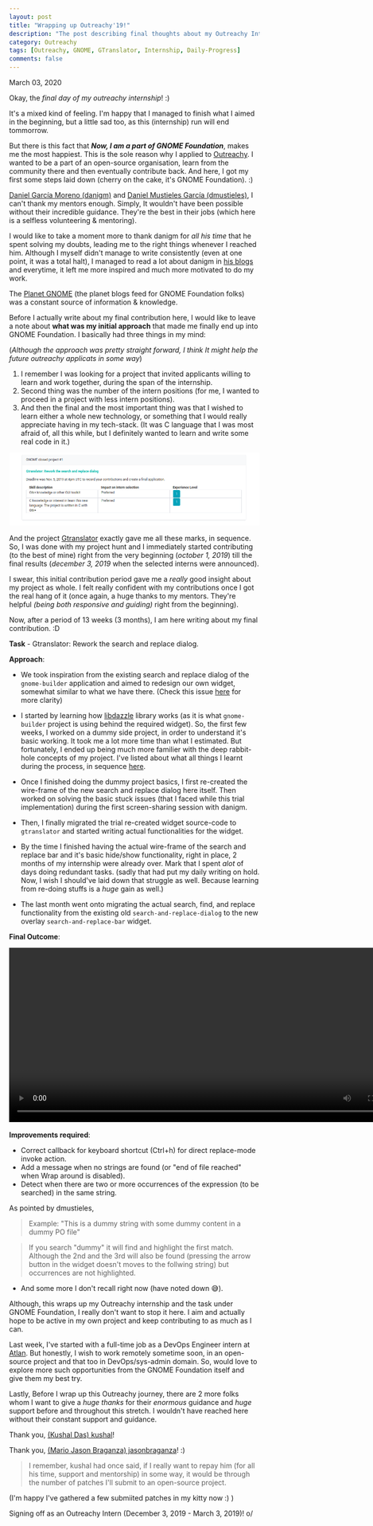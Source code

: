 ```yaml
---
layout: post
title: "Wrapping up Outreachy'19!"
description: "The post describing final thoughts about my Outreachy Internship!."
category: Outreachy
tags: [Outreachy, GNOME, GTranslator, Internship, Daily-Progress]
comments: false
---
```


March 03, 2020

Okay, the *final day of my outreachy internship*! :)

It's a mixed kind of feeling. I'm happy that I managed to finish what I aimed in the beginning, but a little sad too, as this (internship) run will end tommorrow. 

But there is this fact that ***Now, I am a part of GNOME Foundation***, makes me the most happiest. This is the sole reason why I applied to [Outreachy](https://www.outreachy.org/). I wanted to be a part of an open-source organisation, learn from the community there and then eventually contribute back. And here, I got my first some steps laid down (cherry on the cake, it's GNOME Foundation). :)

[Daniel García Moreno (danigm)](http://danigm.net/) and [Daniel Mustieles García (dmustieles)](https://versosparaundiacualquiera.blogspot.com/), I can't thank my mentors enough. Simply, It wouldn't have been possible without their incredible guidance. They're the best in their jobs (which here is a selfless volunteering & mentoring).

I would like to take a moment more to thank danigm for *all his time* that he spent solving my doubts, leading me to the right things whenever I reached him. Although I myself didn't manage to write consistently (even at one point, it was a total halt), I managed to read a lot about danigm in [his blogs](http://danigm.net) and everytime, it left me more inspired and much more motivated to do my work.

The [Planet GNOME](http://planet.gnome.org/) (the planet blogs feed for GNOME Foundation folks) was a constant source of information & knowledge.

Before I actually write about my final contribution here, I would like to leave a note about **what was my initial approach** that made me finally end up into GNOME Foundation. I basically had three things in my mind:

(*Although the approach was pretty straight forward, I think It might help the future outreachy applicats in some way*)

1. I remember I was looking for a project that invited applicants willing to learn and work together, during the span of the internship.
2. Second thing was the number of the intern positions (for me, I wanted to proceed in a project with less intern positions). 
3. And then the final and the most important thing was that I wished to learn either a whole new technology, or something that I would really appreciate having in my tech-stack. (It was C language that I was most afraid of, all this while, but I definitely wanted to learn and write some real code in it.)

![gtranslator-project-description-outreachy-dec-2019](/assets/gtranslator.png)

And the project [Gtranslator](https://wiki.gnome.org/Apps/Gtranslator) exactly gave me all these marks, in sequence. So, I was done with my project hunt and I immediately started contributing (to the best of mine) right from the very beginning (*october 1, 2019*) till the final results (*december 3, 2019* when the selected interns were announced). 

I swear, this initial contribution period gave me a *really* good insight about my project as whole. I felt really confident with my contributions once I got the real hang of it (once again, a huge thanks to my mentors. They're helpful *(being both responsive and guiding)* right from the beginning). 

Now, after a period of 13 weeks (3 months), I am here writing about my final contribution. :D

**Task** - Gtranslator: Rework the search and replace dialog.

**Approach**:

- We took inspiration from the existing search and replace dialog of the `gnome-builder` application and aimed to redesign our own widget, somewhat similar to what we have there. (Check this issue [here](https://gitlab.gnome.org/GNOME/gtranslator/issues/97) for more clarity)

- I started by learning how [libdazzle](https://github.com/GNOME/libdazzle) library works (as it is what `gnome-builder` project is using behind the required widget). So, the first few weeks, I worked on a dummy side project, in order to understand it's basic working. It took me a lot more time than what I estimated. But fortunately, I ended up being much more familier with the deep rabbit-hole concepts of my project. I've listed about what all things I learnt during the process, in sequence [here](https://priyankasaggu11929.github.io/outreachy.html).

- Once I finished doing the dummy project basics, I first re-created the wire-frame of the new search and replace dialog here itself. Then worked on solving the basic stuck issues (that I faced while this trial implementation) during the first screen-sharing session with danigm. 

- Then, I finally migrated the trial re-created widget source-code to `gtranslator` and started writing actual functionalities for the widget.

- By the time I finished having the actual wire-frame of the search and replace bar and it's basic hide/show functionality, right in place, 2 months of my internship were already over. Mark that I spent *alot* of days doing redundant tasks. (sadly that had put my daily writing on hold. Now, I wish I should've laid down that struggle as well. Because learning from re-doing stuffs is a *huge* gain as well.)

- The last month went onto migrating the actual search, find, and replace functionality from the existing old `search-and-replace-dialog` to the new overlay `search-and-replace-bar` widget.

**Final Outcome**:

<video width="800" height="350" controls>
  <source src="/assets/final-gtranslator.webm" type="video/mp4">
</video>

**Improvements required**:

- Correct callback for keyboard shortcut (Ctrl+h) for direct replace-mode invoke action.
- Add a message when no strings are found (or "end of file reached" when Wrap around is disabled).
- Detect when there are two or more occurrences of the expression (to be searched) in the same string.

As pointed by dmustieles,

> Example: "This is a dummy string with some dummy content in a dummy PO file"

> If you search "dummy" it will find and highlight the first match. Although the 2nd and the 3rd will also be found (pressing the arrow button in the widget doesn't moves to the follwing string) but occurrences are not highlighted.

- And some more I don't recall right now (have noted down 😅).

Although, this wraps up my Outreachy internship and the task under GNOME Foundation, I really don't want to stop it here. I aim and actually hope to be active in my own project and keep contributing to as much as I can.

Last week, I've started with a full-time job as a DevOps Engineer intern at [Atlan](http://atlan.com/). But honestly, I wish to work remotely sometime soon, in an open-source project and that too in DevOps/sys-admin domain. So, would love to explore more such opportunities from the GNOME Foundation itself and give them my best try.


Lastly, Before I wrap up this Outreachy journey, there are 2 more folks whom I want to give a *huge thanks* for their *enormous* guidance and *huge* support before and throughout this stretch. I wouldn't have reached here without their constant support and guidance.

Thank you, [(Kushal Das) kushal](http://kushaldas.in/)!

Thank you, [(Mario Jason Braganza) jasonbraganza](https://janusworx.com/)! :)

> I remember, kushal had once said, if I really want to repay him (for all his time, support and mentorship) in some way, it would be through the number of patches I'll submit to an open-source project. 

(I'm happy I've gathered a few submiited patches in my kitty now :) )


Signing off as an Outreachy Intern (December 3, 2019 - March 3, 2019)! o/
